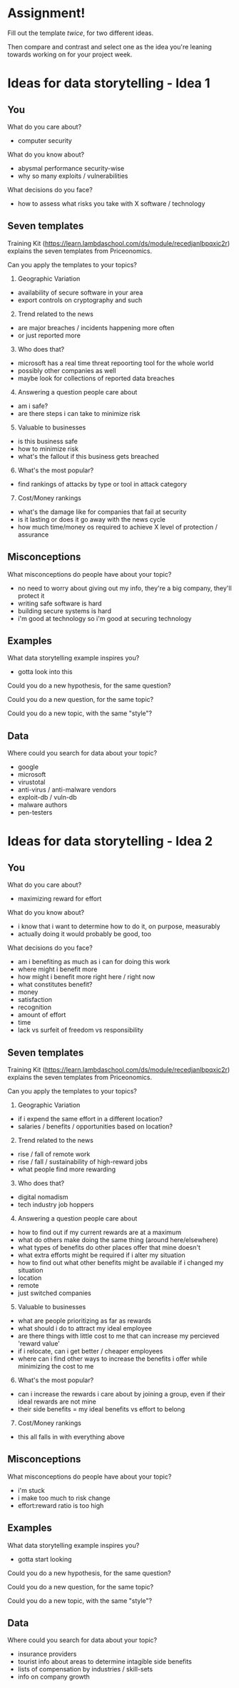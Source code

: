 # Assignment!

Fill out the template *twice*, for two different ideas.

Then compare and contrast and select one as the idea you're leaning towards
working on for your project week.


# Ideas for data storytelling - Idea 1

## You

What do you care about?

 * computer security

What do you know about?

 * abysmal performance security-wise
 * why so many exploits / vulnerabilities

What decisions do you face?

 * how to assess what risks you take with X software / technology

## Seven templates

Training Kit (https://learn.lambdaschool.com/ds/module/recedjanlbpqxic2r) explains the seven templates from Priceonomics.

Can you apply the templates to your topics? 

1. Geographic Variation

 * availability of secure software in your area
 * export controls on cryptography and such

2. Trend related to the news

 * are major breaches / incidents happening more often
 * or just reported more

3. Who does that?

 * microsoft has a real time threat repoorting tool for the whole world
 * possibly other companies as well
 * maybe look for collections of reported data breaches 

4. Answering a question people care about

 * am i safe?
 * are there steps i can take to minimize risk

5. Valuable to businesses

 * is this business safe
 * how to minimize risk
 * what's the fallout if this business gets breached

6. What's the most popular?

 * find rankings of attacks by type or tool in attack category

7. Cost/Money rankings

 * what's the damage like for companies that fail at security
 * is it lasting or does it go away with the news cycle
 * how much time/money os required to achieve X level of protection / assurance

## Misconceptions

What misconceptions do people have about your topic?

 * no need to worry about giving out my info, they're a big company, they'll protect it
 * writing safe software is hard
 * building secure systems is hard
 * i'm good at technology so i'm good at securing technology

## Examples

What data storytelling example inspires you?

 * gotta look into this

Could you do a new hypothesis, for the same question?


Could you do a new question, for the same topic?


Could you do a new topic, with the same "style"?


## Data

Where could you search for data about your topic?

 * google
 * microsoft
 * virustotal
 * anti-virus / anti-malware vendors
 * exploit-db / vuln-db
 * malware authors
 * pen-testers

# Ideas for data storytelling - Idea 2

## You

What do you care about?

 * maximizing reward for effort

What do you know about?

 * i know that i want to determine how to do it, on purpose, measurably
 * actually doing it would probably be good, too
 
What decisions do you face?

 * am i benefiting as much as i can for doing this work
 * where might i benefit more
 * how might i benefit more right here / right now
 * what constitutes benefit?
  * money
  * satisfaction
  * recognition
  * amount of effort
  * time
  * lack vs surfeit of freedom vs responsibility

## Seven templates

Training Kit (https://learn.lambdaschool.com/ds/module/recedjanlbpqxic2r) explains the seven templates from Priceonomics.

Can you apply the templates to your topics? 

1. Geographic Variation

 * if i expend the same effort in a different location?
 * salaries / benefits / opportunities based on location?

2. Trend related to the news

 * rise / fall of remote work
 * rise / fall / sustainability of high-reward jobs
 * what people find more rewarding

3. Who does that?

 * digital nomadism
 * tech industry job hoppers

4. Answering a question people care about

 * how to find out if my current rewards are at a maximum
  * what do others make doing the same thing (around here/elsewhere)
  * what types of benefits do other places offer that mine doesn't
  * what extra efforts might be required if i alter my situation
 * how to find out what other benefits might be available if i changed my situation
  * location
  * remote
  * just switched companies

5. Valuable to businesses

 * what are people prioritizing as far as rewards
 * what should i do to attract my ideal employee
 * are there things with little cost to me that can increase my percieved 'reward value'
 * if i relocate, can i get better / cheaper employees
 * where can i find other ways to increase the benefits i offer while minimizing the cost to me
 
6. What's the most popular?

 * can i increase the rewards i care about by joining a group, even if their ideal rewards are not mine
  * their side benefits = my ideal benefits vs effort to belong

7. Cost/Money rankings

 * this all falls in with everything above

## Misconceptions

What misconceptions do people have about your topic?

 * i'm stuck
 * i make too much to risk change
 * effort:reward ratio is too high

## Examples

What data storytelling example inspires you?

 * gotta start looking

Could you do a new hypothesis, for the same question?


Could you do a new question, for the same topic?


Could you do a new topic, with the same "style"?


## Data

Where could you search for data about your topic?

* insurance providers
* tourist info about areas to determine intagible side benefits
* lists of compensation by industries / skill-sets
* info on company growth
